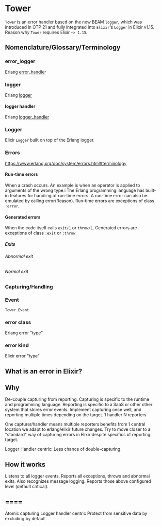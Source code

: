 # Tower

`Tower` is an error handler based on the new BEAM `logger`, which was introduced in OTP 21 and
fully integrated into `Elixir`'s `Logger` in Elixir v1.15. Reason why `Tower` requires
Elixir `~> 1.15`.

## Nomenclature/Glossary/Terminology

### error_logger

Erlang [error_handler](https://www.erlang.org/doc/apps/kernel/error_logger)

### logger

Erlang [logger](https://www.erlang.org/doc/apps/kernel/logger)

#### logger handler

Erlang [logger_handler](https://www.erlang.org/doc/apps/kernel/logger_handler)

### Logger

Elixir `Logger` built on top of the Erlang logger.

### Errors

https://www.erlang.org/doc/system/errors.html#terminology

#### Run-time errors

When a crash occurs.
An example is when an operator is applied to arguments of the wrong type.i
The Erlang programming language has built-in features for handling of run-time errors.
A run-time error can also be emulated by calling error(Reason).
Run-time errors are exceptions of class `:error`.

#### Generated errors

When the code itself calls `exit/1` or `throw/1`. Generated errors are exceptions of class `:exit` or `:throw`.

##### Exits

###### Abnormal exit

###### Normal exit

### Capturing/Handling

### Event

`Tower.Event`

### error class

Erlang error "type"

### error kind

Elixir error "type"

## What is an error in Elixir?

## Why

De-couple capturing from reporting. Capturing is specific to the runtime and programming language. Reporting is specific to a SaaS or other
other system that stores error events.
Implement capturing once well, and reporting multiple times depending on the target.
1 handler N reporters

One capturer/handler means multiple reporters benefits from 1 central location we adapt to erlang/elixir future changes.
Try to move closer to a "standard" way of capturing errors in Elixir despite specifics of reporting target.

Logger Handler centric:
Less chance of double-capturing.

## How it works

Listens to all logger events.
Reports all exceptions, throws and abnormal exits.
Also recognizes message logging.
Reports those above configured level (default critical).


## ====

Atomic capturing
Logger handler centric
Protect from sensitive data by excluding by default
